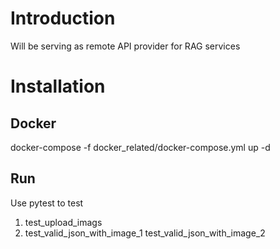 # Introduction
Will be serving as remote API provider for RAG services

# Installation 
## Docker 
docker-compose -f docker_related/docker-compose.yml up -d

## Run 
Use pytest to test
1. test_upload_imags
2. test_valid_json_with_image_1
   test_valid_json_with_image_2


